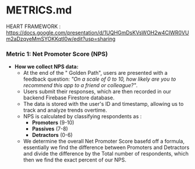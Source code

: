 # METRICS.md
 HEART FRAMEWORK : https://docs.google.com/presentation/d/1UQHGmDsKVsWOH2w4CIWR0VUm2aDzqyeMmSYOKKqtI0w/edit?usp=sharing

### Metric 1: Net Promoter Score (NPS)

- **How we collect NPS data:**
  - At the end of the " Golden Path", users are presented with a feedback question: *"On a scale of 0 to 10, how likely are you to recommend this app to a friend or colleague?"*.
  - Users submit their responses, which are then recorded in our backend Firebase Firestore database.
  -  The data is stored with the user's ID and timestamp, allowing us to track and analyze trends overtime.
  -  NPS is calculated by classifying respondents as :
     - **Promoters** (9-10)
     - **Passives** (7-8)
     - **Detractors** (0-6)
  - We determine the overall Net Promoter Score basefd off a formula, essentially we find the difference between Promoters and Detractors and divide the difference by the Total number of respondents, which then we find the exact percent of our NPS.
